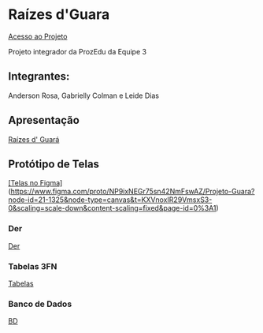 # Raízes d'Guara
[Acesso ao Projeto](https://andersonhrosa.github.io/RaizesdGuara/)

Projeto integrador da ProzEdu da Equipe 3

## Integrantes:

Anderson Rosa,
Gabrielly Colman e
Leide Dias

## Apresentação

[Raízes d&#39; Guará](https://docs.google.com/presentation/d/1bqFE9UTjguwtpjMEDPGXUrAo2WouNxMH/edit#slide=id.p1)

## Protótipo de Telas

[[Telas no Figma]](https://andersonhrosa.github.io/RaizesdGuara/)(https://www.figma.com/proto/NP9ixNEGr75sn42NmFswAZ/Projeto-Guara?node-id=21-1325&node-type=canvas&t=KXVnoxIR29VmsxS3-0&scaling=scale-down&content-scaling=fixed&page-id=0%3A1)


### Der
[Der](https://app.brmodeloweb.com/#!/publicview/6747aca94a977fcccf61b1c9)

### Tabelas 3FN
[Tabelas](https://github.com/andersonhrosa/RaizesdGuara/blob/main/BD.md)

### Banco de Dados
[BD](https://drive.google.com/file/d/1smiMmiJcLsNY4ZOXJYIJtKGusuoNT-iZ/view?usp=sharing)
